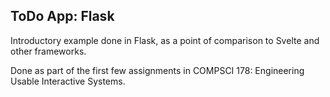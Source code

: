 ## ToDo App: Flask

Introductory example done in Flask, as a point of comparison to Svelte and other frameworks. 

Done as part of the first few assignments in COMPSCI 178: Engineering Usable Interactive Systems. 